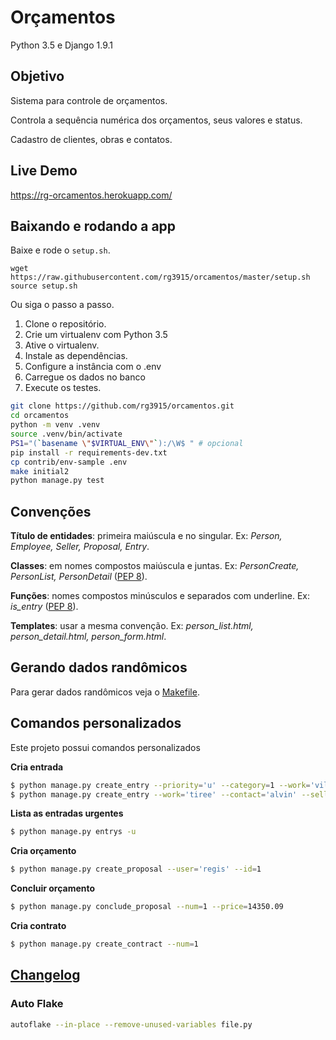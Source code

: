# Orçamentos

Python 3.5 e Django 1.9.1

## Objetivo

Sistema para controle de orçamentos.

Controla a sequência numérica dos orçamentos, seus valores e status.

Cadastro de clientes, obras e contatos.

## Live Demo

https://rg-orcamentos.herokuapp.com/

## Baixando e rodando a app

Baixe e rode o `setup.sh`.

```
wget https://raw.githubusercontent.com/rg3915/orcamentos/master/setup.sh
source setup.sh
```

Ou siga o passo a passo.

1. Clone o repositório.
2. Crie um virtualenv com Python 3.5
3. Ative o virtualenv.
4. Instale as dependências.
5. Configure a instância com o .env
6. Carregue os dados no banco
7. Execute os testes.

```bash
git clone https://github.com/rg3915/orcamentos.git
cd orcamentos
python -m venv .venv
source .venv/bin/activate
PS1="(`basename \"$VIRTUAL_ENV\"`):/\W$ " # opcional
pip install -r requirements-dev.txt
cp contrib/env-sample .env
make initial2
python manage.py test
```

## Convenções

**Título de entidades**: primeira maiúscula e no singular. Ex: *Person, Employee, Seller, Proposal, Entry*.

**Classes**: em nomes compostos maiúscula e juntas. Ex: *PersonCreate, PersonList, PersonDetail* ([PEP 8][4]).

**Funções**: nomes compostos minúsculos e separados com underline. Ex: *is_entry* ([PEP 8][4]).

**Templates**: usar a mesma convenção. Ex: *person_list.html, person_detail.html, person_form.html*.

## Gerando dados randômicos

Para gerar dados randômicos veja o [Makefile](https://github.com/rg3915/orcamentos/blob/master/Makefile).

## Comandos personalizados

Este projeto possui comandos personalizados


**Cria entrada**

```bash
$ python manage.py create_entry --priority='u' --category=1 --work='vila dos pães' --contact='Doris' --description='Lorem ipsum' --seller='regis'
$ python manage.py create_entry --work='tiree' --contact='alvin' --seller='regis'
```


**Lista as entradas urgentes**

```bash
$ python manage.py entrys -u
```

**Cria orçamento**

```bash
$ python manage.py create_proposal --user='regis' --id=1
```


**Concluir orçamento**

```bash
$ python manage.py conclude_proposal --num=1 --price=14350.09
```


**Cria contrato**

```bash
$ python manage.py create_contract --num=1
```


## [Changelog](https://github.com/rg3915/orcamentos/blob/master/CHANGELOG.md)


### Auto Flake

```bash
autoflake --in-place --remove-unused-variables file.py
```

[1]: http://django-extensions.readthedocs.org/en/latest/
[4]: http://www.python.org.br/wiki/GuiaDeEstilo
[8]: http://django-notes.blogspot.com.br/2012/07/vizualization.html
[9]: http://latexbr.blogspot.com.br/
[10]: https://bitbucket.org/pavel_calado/tikz-er2/wiki/Home
[11]: http://grandeportal.blogspot.com.br/2012/06/editando-imagens-no-imagemagick.html
[12]: http://perso.ensta-paristech.fr/~kielbasi/tikzuml/index.php?lang=en